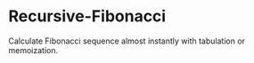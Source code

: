 # Recursive-Fibonacci
Calculate Fibonacci sequence almost instantly with tabulation or memoization.
